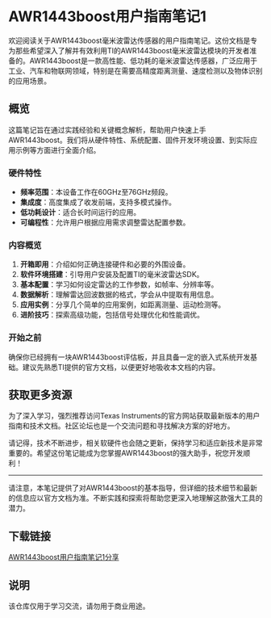 # AWR1443boost用户指南笔记1

欢迎阅读关于AWR1443boost毫米波雷达传感器的用户指南笔记。这份文档是专为那些希望深入了解并有效利用TI的AWR1443boost毫米波雷达模块的开发者准备的。AWR1443boost是一款高性能、低功耗的毫米波雷达传感器，广泛应用于工业、汽车和物联网领域，特别是在需要高精度距离测量、速度检测以及物体识别的应用场景。

## 概览

这篇笔记旨在通过实践经验和关键概念解析，帮助用户快速上手AWR1443boost。我们将从硬件特性、系统配置、固件开发环境设置、到实际应用示例等方面进行全面介绍。

### 硬件特性

- **频率范围**：本设备工作在60GHz至76GHz频段。
- **集成度**：高度集成了收发前端，支持多模式操作。
- **低功耗设计**：适合长时间运行的应用。
- **可编程性**：允许用户根据应用需求调整雷达配置参数。

### 内容概览

1. **开箱即用**：介绍如何正确连接硬件和必要的外围设备。
2. **软件环境搭建**：引导用户安装及配置TI的毫米波雷达SDK。
3. **基本配置**：学习如何设定雷达的工作参数，如帧率、分辨率等。
4. **数据解析**：理解雷达回波数据的格式，学会从中提取有用信息。
5. **应用实例**：分享几个简单的应用案例，如距离测量、运动检测等。
6. **进阶技巧**：探索高级功能，包括信号处理优化和性能调优。

### 开始之前

确保你已经拥有一块AWR1443boost评估板，并且具备一定的嵌入式系统开发基础。建议先熟悉TI提供的官方文档，以便更好地吸收本文档的内容。

## 获取更多资源

为了深入学习，强烈推荐访问Texas Instruments的官方网站获取最新版本的用户指南和技术文档。社区论坛也是一个交流问题和寻找解决方案的好地方。

请记得，技术不断进步，相关软硬件也会随之更新，保持学习和适应新技术是非常重要的。希望这份笔记能成为您掌握AWR1443boost的强大助手，祝您开发顺利！

---

请注意，本笔记提供了对AWR1443boost的基本指导，但详细的技术细节和最新的信息应以官方文档为准。不断实践和探索将帮助您更深入地理解这款强大工具的潜力。

## 下载链接
[AWR1443boost用户指南笔记1分享](https://pan.quark.cn/s/378995cc4f36)

## 说明

该仓库仅用于学习交流，请勿用于商业用途。
